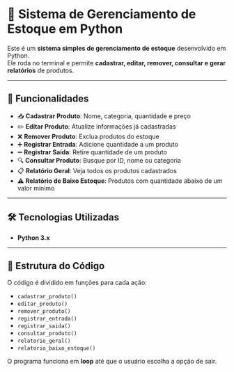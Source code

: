 # 🛒 Sistema de Gerenciamento de Estoque em Python

Este é um **sistema simples de gerenciamento de estoque** desenvolvido em Python.  
Ele roda no terminal e permite **cadastrar, editar, remover, consultar e gerar relatórios** de produtos.

---

## 📌 Funcionalidades
- 📥 **Cadastrar Produto**: Nome, categoria, quantidade e preço
- ✏️ **Editar Produto**: Atualize informações já cadastradas
- ❌ **Remover Produto**: Exclua produtos do estoque
- ➕ **Registrar Entrada**: Adicione quantidade a um produto
- ➖ **Registrar Saída**: Retire quantidade de um produto
- 🔍 **Consultar Produto**: Busque por ID, nome ou categoria
- 📋 **Relatório Geral**: Veja todos os produtos cadastrados
- ⚠️ **Relatório de Baixo Estoque**: Produtos com quantidade abaixo de um valor mínimo

---

## 🛠️ Tecnologias Utilizadas
- **Python 3.x**

---

## 📂 Estrutura do Código
O código é dividido em funções para cada ação:
- `cadastrar_produto()`
- `editar_produto()`
- `remover_produto()`
- `registrar_entrada()`
- `registrar_saida()`
- `consultar_produto()`
- `relatorio_geral()`
- `relatorio_baixo_estoque()`

O programa funciona em **loop** até que o usuário escolha a opção de sair.
